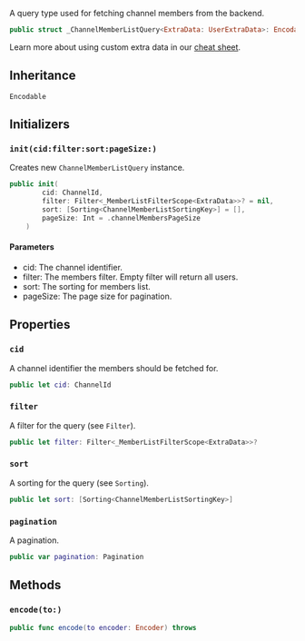 
A query type used for fetching channel members from the backend.

``` swift
public struct _ChannelMemberListQuery<ExtraData: UserExtraData>: Encodable 
```

> 

Learn more about using custom extra data in our [cheat sheet](https://github.com/GetStream/stream-chat-swift/wiki/Cheat-Sheet#working-with-extra-data).

## Inheritance

`Encodable`

## Initializers

### `init(cid:filter:sort:pageSize:)`

Creates new `ChannelMemberListQuery` instance.

``` swift
public init(
        cid: ChannelId,
        filter: Filter<_MemberListFilterScope<ExtraData>>? = nil,
        sort: [Sorting<ChannelMemberListSortingKey>] = [],
        pageSize: Int = .channelMembersPageSize
    ) 
```

#### Parameters

  - cid: The channel identifier.
  - filter: The members filter. Empty filter will return all users.
  - sort: The sorting for members list.
  - pageSize: The page size for pagination.

## Properties

### `cid`

A channel identifier the members should be fetched for.

``` swift
public let cid: ChannelId
```

### `filter`

A filter for the query (see `Filter`).

``` swift
public let filter: Filter<_MemberListFilterScope<ExtraData>>?
```

### `sort`

A sorting for the query (see `Sorting`).

``` swift
public let sort: [Sorting<ChannelMemberListSortingKey>]
```

### `pagination`

A pagination.

``` swift
public var pagination: Pagination
```

## Methods

### `encode(to:)`

``` swift
public func encode(to encoder: Encoder) throws 
```
